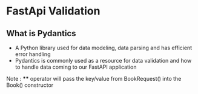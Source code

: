 # FastApi Validation

## What is Pydantics

- A Python library used for data modeling, data parsing and has efficient error handling
- Pydantics is commonly used as a resource for data validation and how to handle data coming to our FastAPI application

Note : **\*\*** operator will pass the key/value from BookRequest() into the Book() constructor
